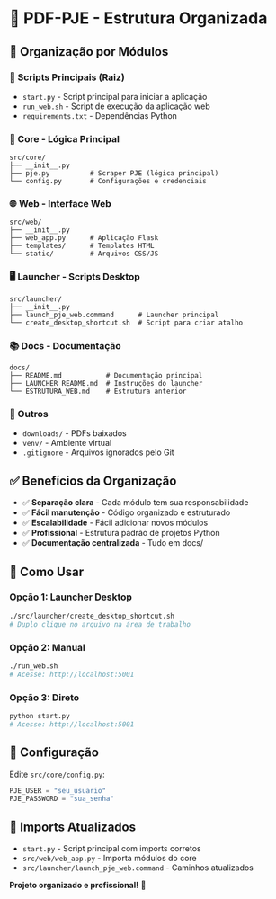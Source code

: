 # 📁 PDF-PJE - Estrutura Organizada

## 🎯 Organização por Módulos

### 🚀 Scripts Principais (Raiz)
- `start.py` - Script principal para iniciar a aplicação
- `run_web.sh` - Script de execução da aplicação web
- `requirements.txt` - Dependências Python

### 🔧 Core - Lógica Principal
```
src/core/
├── __init__.py
├── pje.py          # Scraper PJE (lógica principal)
└── config.py       # Configurações e credenciais
```

### 🌐 Web - Interface Web
```
src/web/
├── __init__.py
├── web_app.py      # Aplicação Flask
├── templates/      # Templates HTML
└── static/         # Arquivos CSS/JS
```

### 🖥️ Launcher - Scripts Desktop
```
src/launcher/
├── __init__.py
├── launch_pje_web.command      # Launcher principal
└── create_desktop_shortcut.sh  # Script para criar atalho
```

### 📚 Docs - Documentação
```
docs/
├── README.md           # Documentação principal
├── LAUNCHER_README.md  # Instruções do launcher
└── ESTRUTURA_WEB.md    # Estrutura anterior
```

### 📁 Outros
- `downloads/` - PDFs baixados
- `venv/` - Ambiente virtual
- `.gitignore` - Arquivos ignorados pelo Git

## ✅ Benefícios da Organização

- ✅ **Separação clara** - Cada módulo tem sua responsabilidade
- ✅ **Fácil manutenção** - Código organizado e estruturado
- ✅ **Escalabilidade** - Fácil adicionar novos módulos
- ✅ **Profissional** - Estrutura padrão de projetos Python
- ✅ **Documentação centralizada** - Tudo em docs/

## 🎯 Como Usar

### Opção 1: Launcher Desktop
```bash
./src/launcher/create_desktop_shortcut.sh
# Duplo clique no arquivo na área de trabalho
```

### Opção 2: Manual
```bash
./run_web.sh
# Acesse: http://localhost:5001
```

### Opção 3: Direto
```bash
python start.py
# Acesse: http://localhost:5001
```

## 🔧 Configuração

Edite `src/core/config.py`:
```python
PJE_USER = "seu_usuario"
PJE_PASSWORD = "sua_senha"
```

## 📝 Imports Atualizados

- `start.py` - Script principal com imports corretos
- `src/web/web_app.py` - Importa módulos do core
- `src/launcher/launch_pje_web.command` - Caminhos atualizados

**Projeto organizado e profissional!** 🚀
